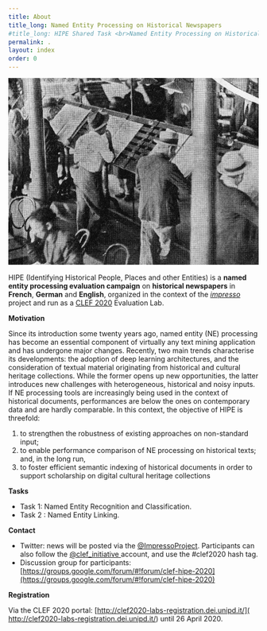 ```yaml
---
title: About
title_long: Named Entity Processing on Historical Newspapers
#title_long: HIPE Shared Task <br>Named Entity Processing on Historical Newspapers
permalink: .
layout: index
order: 0
---
```


![alt](images/pages/project-schema.jpg)

HIPE (Identifying Historical People, Places and other Entities) is a **named entity processing evaluation campaign** on **historical newspapers** in **French**, **German** and **English**, organized in the context of the [_impresso_](http://impresso-project.ch) project and run as a [CLEF 2020](https://clef2020.clef-initiative.eu/) Evaluation Lab.

**Motivation**

Since its introduction some twenty years ago, named entity (NE) processing has become an essential component of virtually any text mining application and has undergone major changes. Recently, two main trends characterise its developments: the adoption of deep learning architectures, and the consideration of textual material originating from historical and cultural heritage collections. While the former opens up new opportunities, the latter introduces new challenges with heterogeneous, historical and noisy inputs. If NE processing tools are increasingly being used in the context of historical documents, performances are below the ones on contemporary data and are hardly comparable. In this context,  the objective of HIPE is threefold: 

1. to strengthen the robustness of existing approaches on non-standard input;
2. to enable performance comparison of NE processing on historical texts; 
   and, in the long run, 
3. to foster efficient semantic indexing of historical documents in order to support scholarship on digital cultural heritage collections 

**Tasks**

- Task 1: Named Entity Recognition and Classification.
- Task 2 : Named Entity Linking.

**Contact**

- Twitter: news will be posted via the [@ImpressoProject](https://twitter.com/ImpressoProject/). Participants can also follow the [@clef_initiative ](https://twitter.com/clef_initiative) account, and use the #clef2020 hash tag.
- Discussion group for participants: [https://groups.google.com/forum/#!forum/clef-hipe-2020](https://groups.google.com/forum/#!forum/clef-hipe-2020)

**Registration**

Via the CLEF 2020 portal: [http://clef2020-labs-registration.dei.unipd.it/]( http://clef2020-labs-registration.dei.unipd.it/) until 26 April 2020.
